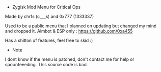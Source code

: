 
- Zygisk Mod Menu for Critical Ops

Made by chr1s (c___s) and 0x777 (1333337)

Used to be a public menu that I planned on updating but changed my mind and dropped it.
Aimbot & ESP only : https://github.com/0xa455

Has a shitton of features, feel free to skid :)


- Note

I dont know if the menu is patched, don't contact me for help or spoonfeeeding.
This source code is bad.
